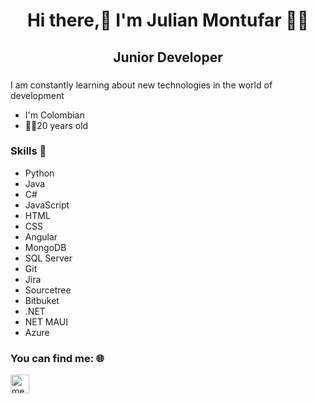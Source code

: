 <h1 align="center"> Hi there,👋 I'm Julian Montufar 👨‍💻</h1>
<h2 align="center">Junior Developer</h2> 

###
I am constantly learning about new technologies in the world of development
- I'm Colombian
- 🧑‍💻20 years old

### Skills :scroll:
- Python
- Java
- C#
- JavaScript
- HTML
- CSS
- Angular
- MongoDB
- SQL Server
- Git
- Jira
- Sourcetree
- Bitbuket
- .NET
- NET MAUI
- Azure


### You can find me: 🌐
<p><a href="https://www.linkedin.com/in/juli%C3%A1n-andr%C3%A9s-mont%C3%BAfar-burbano-88460a204/" target="_blank"><img align="center" src="https://cdn.jsdelivr.net/gh/devicons/devicon/icons/linkedin/linkedin-original.svg" alt="me in linkedin" height="auto" width="30"/></a></p>


<!-- not usage -->
<!-- <a href="https://www.linkedin.com/in/juli%C3%A1n-andr%C3%A9s-mont%C3%BAfar-burbano-88460a204/" alt="Linkedin"><img src="https://github.com/nitish-awasthi/nitish-awasthi/blob/master/174857.png" height="30" width="30"></a> -->

<!-- ## ![JulianMontu's GitHub stats](https://github-readme-stats.vercel.app/api?username=JulianMontu&show_icons=true&theme=codeSTACKr) -->

<!--## [![Top Langs](https://github-readme-stats.vercel.app/api/top-langs/?username=JulianMontu&hide_progress=true)](https://github.com/JulianMontu/JulianMontu.git) -->



<!--
**JulianMontu/JulianMontu** is a ✨ _special_ ✨ repository because its `README.md` (this file) appears on your GitHub profile.

Here are some ideas to get you started:

- 🔭 I’m currently working on ...
- 🌱 I’m currently learning ...
- 👯 I’m looking to collaborate on ...
- 🤔 I’m looking for help with ...
- 💬 Ask me about ...
- 📫 How to reach me: ...
- 😄 Pronouns: ...
- ⚡ Fun fact: ...
-->
